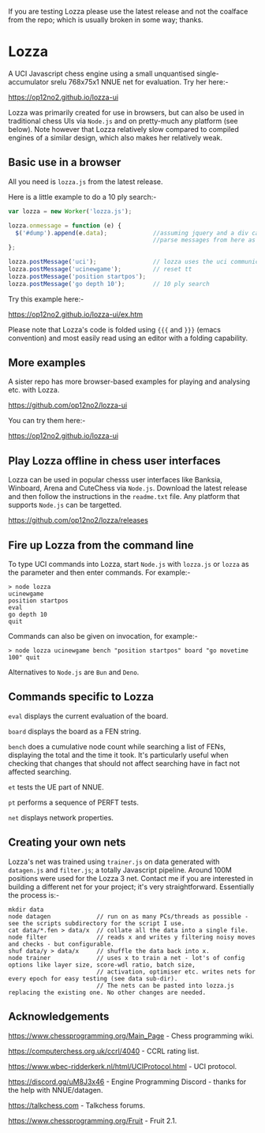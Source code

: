 If you are testing Lozza please use the latest release and not the coalface from the repo; which is usually broken in some way; thanks.

# Lozza

A UCI Javascript chess engine using a small unquantised single-accumulator srelu 768x75x1 NNUE net for evaluation. Try her here:-

https://op12no2.github.io/lozza-ui

Lozza was primarily created for use in browsers, but can also be used in traditional chess UIs via ```Node.js``` and on pretty-much any platform (see below). Note however that Lozza relatively slow compared to compiled engines of a similar design, which also makes her relatively weak. 

## Basic use in a browser

All you need is ```lozza.js``` from the latest release.  

Here is a little example to do a 10 ply search:-

```Javascript
var lozza = new Worker('lozza.js');

lozza.onmessage = function (e) {
  $('#dump').append(e.data);             //assuming jquery and a div called #dump
                                         //parse messages from here as required
};

lozza.postMessage('uci');                // lozza uses the uci communication protocol
lozza.postMessage('ucinewgame');         // reset tt
lozza.postMessage('position startpos');
lozza.postMessage('go depth 10');        // 10 ply search
```

Try this example here:-

https://op12no2.github.io/lozza-ui/ex.htm

Please note that Lozza's code is folded using ```{{{``` and ```}}}``` (emacs convention) and most easily read using an editor with a folding capability.

## More examples

A sister repo has more browser-based examples for playing and analysing etc. with Lozza.

https://github.com/op12no2/lozza-ui

You can try them here:-

https://op12no2.github.io/lozza-ui

## Play Lozza offline in chess user interfaces

Lozza can be used in popular chesss user interfaces like Banksia, Winboard, Arena and CuteChess via ```Node.js```. Download the latest release and then follow the instructions in the ```readme.txt``` file.  Any platform that supports ```Node.js``` can be targetted.   

https://github.com/op12no2/lozza/releases

## Fire up Lozza from the command line

To type UCI commands into Lozza, start ```Node.js``` with ```lozza.js``` or ```lozza``` as the parameter and then enter commands. For example:-

```
> node lozza
ucinewgame
position startpos
eval
go depth 10
quit
```
Commands can also be given on invocation, for example:-

```
> node lozza ucinewgame bench "position startpos" board "go movetime 100" quit
```

Alternatives to ```Node.js``` are ```Bun``` and ```Deno```.

## Commands specific to Lozza

```eval``` displays the current evaluation of the board.

```board``` displays the board as a FEN string.

```bench``` does a cumulative node count while searching a list of FENs, displaying the total and the time it took. It's particularly useful when checking that changes that should not affect searching have in fact not affected searching.  

```et``` tests the UE part of NNUE.

```pt``` performs a sequence of PERFT tests. 

```net``` displays network properties.

## Creating your own nets

Lozza's net was trained using ```trainer.js``` on data generated with ```datagen.js``` and ```filter.js```; a totally Javascript pipeline. Around 100M positions were used for the Lozza 3 net. Contact me if you are interested in building a different net for your project; it's very straightforward. Essentially the process is:-

```
mkdir data
node datagen             // run on as many PCs/threads as possible - see the scripts subdirectory for the script I use.
cat data/*.fen > data/x  // collate all the data into a single file.
node filter              // reads x and writes y filtering noisy moves and checks - but configurable.
shuf data/y > data/x     // shuffle the data back into x. 
node trainer             // uses x to train a net - lot's of config options like layer size, score-wdl ratio, batch size, 
                         // activation, optimiser etc. writes nets for every epoch for easy testing (see data sub-dir).
                         // The nets can be pasted into lozza.js replacing the existing one. No other changes are needed.
```                 

## Acknowledgements

https://www.chessprogramming.org/Main_Page - Chess programming wiki.

https://computerchess.org.uk/ccrl/4040 - CCRL rating list.

https://www.wbec-ridderkerk.nl/html/UCIProtocol.html - UCI protocol.

https://discord.gg/uM8J3x46 - Engine Programming Discord - thanks for the help with NNUE/datagen.

https://talkchess.com - Talkchess forums.

https://www.chessprogramming.org/Fruit - Fruit 2.1.
